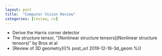 ```yaml
---
layout: post
title:  "Computer Vision Review"
categories: [review, cv]
---
```

- Derive the Harris corner detector
- The structure tensor, "[Nonlinear structure tensors](Nonlinear structure tensors)" by Brox et al
- [Review of 3D geometry]({% post_url 2019-12-16-3d_geom %})
